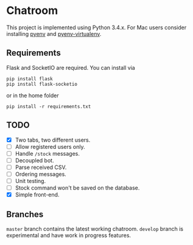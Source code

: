 # Chatroom

This project is implemented using Python 3.4.x. For Mac users consider installing [pyenv](https://github.com/pyenv/pyenv) and [pyenv-virtualenv](https://github.com/pyenv/pyenv-virtualenv).

## Requirements
Flask and SocketIO are required. You can install via
```
pip install flask
pip install flask-socketio
```
or in the home folder
```
pip install -r requirements.txt
```

## TODO
- [x] Two tabs, two different users.
- [ ] Allow registered users only.
- [ ] Handle `/stock` messages.
- [ ] Decoupled bot.
- [ ] Parse received CSV.
- [ ] Ordering messages.
- [ ] Unit testing.
- [ ] Stock command won't be saved on the database.
- [x] Simple front-end.

## Branches
`master` branch contains the latest working chatroom. `develop` branch is experimental and have work in progress features.